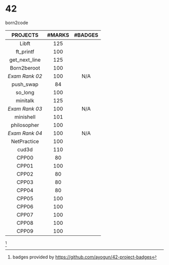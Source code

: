 # 42
born2code

| PROJECTS | #MARKS    | #BADGES  |
| :---:   | :---: | :---: |
| Libft | 125||
| ft_printf |  100  |    |
| get_next_line | 125   |    |
| Born2beroot | 100   |    |
| *Exam Rank 02* | 100 |  N/A  |
| push_swap| 84   |    |
| so_long | 100   |    |
| minitalk | 125   |    |
| *Exam Rank 03* | 100 |  N/A  |
| minishell| 101   |    |
| philosopher| 100   |    |
| *Exam Rank 04* | 100 |  N/A  |
| NetPractice| 100   |    |
| cud3d| 110   |    |
| CPP00| 80   |    |
| CPP01| 100   |    |
| CPP02| 80   |    |
| CPP03| 80   |    |
| CPP04| 80   |    |
| CPP05| 100   |    |
| CPP06| 100   |    |
| CPP07| 100   |    |
| CPP08| 100   |    |
| CPP09| 100   |    |


 [^1]
 [^1]: badges provided by https://github.com/ayogun/42-project-badges
